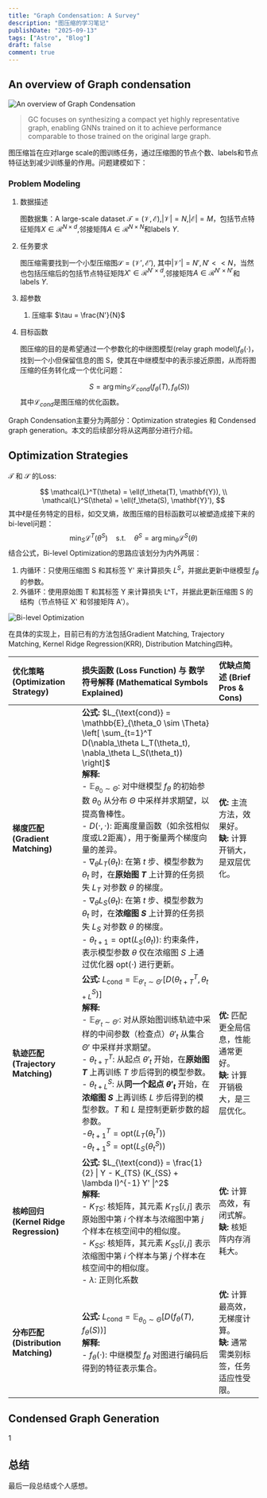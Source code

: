 ```yaml
---
title: "Graph Condensation: A Survey"
description: "图压缩的学习笔记"
publishDate: "2025-09-13"
tags: ["Astro", "Blog"]
draft: false
comment: true
---
```


## An overview of Graph condensation

![An overview of Graph Condensation](/images/graph_condensation/Overview.png)

> GC focuses on synthesizing a compact yet highly representative graph, enabling GNNs trained on it to achieve performance comparable to those trained on the original large graph.

图压缩旨在应对large scale的图训练任务，通过压缩图的节点个数、labels和节点特征达到减少训练量的作用。问题建模如下：

### Problem Modeling

1. 数据描述
   
   图数据集：A large-scale dataset $\mathcal{T}=(\mathcal{V}, \mathcal{E})$,$|\mathcal{V}|=N$,$|\mathcal{E}|=M$，包括节点特征矩阵$X\in \mathcal{R}^{N \times d}$,邻接矩阵$A\in \mathcal{R}^{N \times N}$和labels $Y$.
2. 任务要求
   
   图压缩需要找到一个小型压缩图$\mathcal{S}=(\mathcal{V'}, \mathcal{E'})$, 其中$|\mathcal{V'}|=N', N'<<N$，当然也包括压缩后的包括节点特征矩阵$X'\in \mathcal{R}^{N' \times d}$,邻接矩阵$A\in \mathcal{R}^{N' \times N'}$和labels $Y$.
3. 超参数
   1. 压缩率 $\tau = \frac{N'}{N}$

4. 目标函数
    
    图压缩的目的是希望通过一个参数化的中继图模型(relay graph model)$f_{\theta}(\cdot)$，找到一个小但保留信息的图 S，使其在中继模型中的表示接近原图，从而将图压缩的任务转化成一个优化问题：

    $$
    S = \arg\min_S \mathcal{L}_{cond}(f_\theta(T), f_\theta(S))
    $$
    其中$\mathcal{L}_{cond}$是图压缩的优化函数。

Graph Condensation主要分为两部分：Optimization strategies 和 Condensed graph generation。本文的后续部分将从这两部分进行介绍。

## Optimization Strategies

$\mathcal{T}$ 和 $\mathcal{S}$ 的Loss:

$$
\mathcal{L}^T(\theta) = \ell(f_\theta(T), \mathbf{Y}), \\
\mathcal{L}^S(\theta) = \ell(f_\theta(S), \mathbf{Y}'),
$$
其中$\ell$是任务特定的目标，如交叉熵，故图压缩的目标函数可以被塑造成接下来的bi-level问题：
$$
\min_S \mathcal{L}^T(\theta^S) \quad \text{s.t.} \quad \theta^S = \arg\min_\theta \mathcal{L}^S(\theta)
$$
结合公式，Bi-level Optimization的思路应该划分为内外两层：

1. 内循环：只使用压缩图 S 和其标签 Y' 来计算损失 $L^S$，并据此更新中继模型 $f_θ$ 的参数。
2. 外循环：使用原始图 T 和其标签 Y 来计算损失 L^T，并据此更新压缩图 S 的结构（节点特征 X' 和邻接矩阵 A'）。

![Bi-level Optimization](/images/graph_condensation/Algorithm1.png)

在具体的实现上，目前已有的方法包括Gradient Matching, Trajectory Matching, Kernel Ridge Regression(KRR), Distribution Matching四种。

| 优化策略 (Optimization Strategy) | 损失函数 (Loss Function) 与 数学符号解释 (Mathematical Symbols Explained) | 优缺点简述 (Brief Pros & Cons)                                       |
| :------------------------------ | :---------------------------------------------------------------------------------------------------------------------------------------------------------------------------------------------------------------------------------------------------------------------------------------------------------------------------------------------------------------------------------------------------------------------------------------------------------------------------------------------------------------------------------------------------------------------------------------------------------------------------------------------------------------------------------------------------------------------------------------------------------------------------------------------------------- | :------------------------------------------------------------------- |
| **梯度匹配 (Gradient Matching)** | **公式:** $L_{\text{cond}} = \mathbb{E}_{\theta_0 \sim \Theta} \left[ \sum_{t=1}^T D(\nabla_\theta L_T(\theta_t), \nabla_\theta L_S(\theta_t)) \right]$<br>**解释:**<br>- $\mathbb{E}_{\theta_0 \sim \Theta}$: 对中继模型 $f_\theta$ 的初始参数 $\theta_0$ 从分布 $\Theta$ 中采样并求期望，以提高鲁棒性。<br>- $D(\cdot, \cdot)$: 距离度量函数（如余弦相似度或L2距离），用于衡量两个梯度向量的差异。<br>- $\nabla_\theta L_T(\theta_t)$: 在第 $t$ 步、模型参数为 $\theta_t$ 时，在**原始图 $T$** 上计算的任务损失 $L_T$ 对参数 $\theta$ 的梯度。<br>- $\nabla_\theta L_S(\theta_t)$: 在第 $t$ 步、模型参数为 $\theta_t$ 时，在**浓缩图 $S$** 上计算的任务损失 $L_S$ 对参数 $\theta$ 的梯度。<br>- $\theta_{t+1} = \text{opt}(L_S(\theta_t))$: 约束条件，表示模型参数 $\theta$ 仅在浓缩图 $S$ 上通过优化器 $\text{opt}(\cdot)$ 进行更新。 | **优:** 主流方法，效果好。<br>**缺:** 计算开销大，是双层优化。             |
| **轨迹匹配 (Trajectory Matching)** | **公式:** $L_{\text{cond}} = \mathbb{E}_{\theta'_t \sim \Theta'} \left[ D(\theta_{t+T}^T, \theta_{t+L}^S) \right]$<br>**解释:**<br>- $\mathbb{E}_{\theta'_t \sim \Theta'}$: 对从原始图训练轨迹中采样的中间参数（检查点）$\theta'_t$ 从集合 $\Theta'$ 中采样并求期望。<br>- $\theta_{t+T}^T$: 从起点 $\theta'_t$ 开始，在**原始图 $T$** 上再训练 $T$ 步后得到的模型参数。<br>- $\theta_{t+L}^S$: 从**同一个起点 $\theta'_t$** 开始，在**浓缩图 $S$** 上再训练 $L$ 步后得到的模型参数。$T$ 和 $L$ 是控制更新步数的超参数。<br>-$\theta_{t+1}^T = \text{opt}(L_T(\theta_t^T))$ <br>-$\theta_{t+1}^S = \text{opt}(L_S(\theta_t^S))$ | **优:** 匹配更全局信息，性能通常更好。<br>**缺:** 计算开销极大，是三层优化。 |
| **核岭回归 (Kernel Ridge Regression)** | **公式:** $L_{\text{cond}} = \frac{1}{2} \| Y - K_{TS} (K_{SS} + \lambda I)^{-1} Y' \|^2$<br>**解释:**<br>- $K_{TS}$: 核矩阵，其元素 $K_{TS}[i,j]$ 表示原始图中第 $i$ 个样本与浓缩图中第 $j$ 个样本在核空间中的相似度。<br>- $K_{SS}$: 核矩阵，其元素 $K_{SS}[i,j]$ 表示浓缩图中第 $i$ 个样本与第 $j$ 个样本在核空间中的相似度。<br>- $\lambda$: 正则化系数| **优:** 计算高效，有闭式解。<br>**缺:** 核矩阵内存消耗大。     |
| **分布匹配 (Distribution Matching)** | **公式:** $L_{\text{cond}} = \mathbb{E}_{\theta_0 \sim \Theta} \left[ D(f_\theta(T), f_\theta(S)) \right]$<br>**解释:**<br>- $f_\theta(\cdot)$: 中继模型 $f_\theta$ 对图进行编码后得到的特征表示集合。 | **优:** 计算最高效，无梯度计算。<br>**缺:** 通常需类别标签，任务适应性受限。 |

## Condensed Graph Generation

1

## 总结

最后一段总结或个人感想。